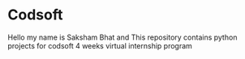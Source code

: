 # Codsoft
Hello my name is Saksham Bhat and This repository contains python projects for codsoft 4 weeks virtual internship program 
